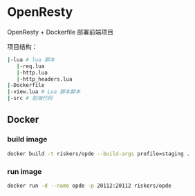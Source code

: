 # OpenResty

OpenResty + Dockerfile 部署前端项目

项目结构：

```bash
|-lua # lua 脚本
   |-req.lua
   |-http.lua 
   |-http_headers.lua
|-Dockerfile
|-view.lua # Lua 脚本脚本
|-src # 前端代码
```

## Docker

###  build image

```bash
docker build -t riskers/opde --build-args profile=staging .
```

### run image

```bash
docker run -d --name opde -p 20112:20112 riskers/opde
```
